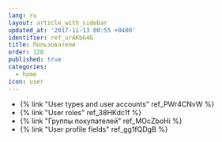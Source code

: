 ```yaml
---
lang: ru
layout: article_with_sidebar
updated_at: '2017-11-13 00:55 +0400'
identifier: ref_urAKbG4G
title: Пользователи
order: 120
published: true
categories:
  - home
icon: user
---
```

*   {% link "User types and user accounts" ref_PWr4CNvW %}
*   {% link "User roles" ref_38HKdc1f %}
*   {% link "Группы покупателей" ref_MOcZboHi %}
*   {% link "User profile fields" ref_gg1fQDgB %}
